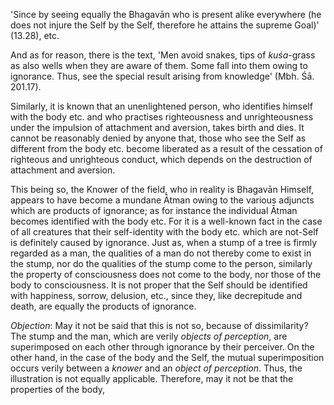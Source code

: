 'Since by seeing equally the Bhagavān who is present alike everywhere (he does not injure the Self by the Self, therefore he attains the supreme Goal)' (13.28), etc.

And as for reason, there is the text, 'Men avoid snakes, tips of *kuśa*-grass as also wells when they are aware of them. Some fall into them owing to ignorance. Thus, see the special result arising from knowledge' (Mbh. Śā. 201.17).

Similarly, it is known that an unenlightened person, who identifies himself with the body etc. and who practises righteousness and unrighteousness under the impulsion of attachment and aversion, takes birth and dies. It cannot be reasonably denied by anyone that, those who see the Self as different from the body etc. become liberated as a result of the cessation of righteous and unrighteous conduct, which depends on the destruction of attachment and aversion.

This being so, the Knower of the field, who in reality is Bhagavān Himself, appears to have become a mundane Ātman owing to the various adjuncts which are products of ignorance; as for instance the individual Ātman becomes identified with the body etc. For it is a well-known fact in the case of all creatures that their self-identity with the body etc. which are not-Self is definitely caused by ignorance. Just as, when a stump of a tree is firmly regarded as a man, the qualities of a man do not thereby come to exist in the stump, nor do the qualities of the stump come to the person, similarly the property of consciousness does not come to the body, nor those of the body to consciousness. It is not proper that the Self should be identified with happiness, sorrow, delusion, etc., since they, like decrepitude and death, are equally the products of ignorance.

*Objection*: May it not be said that this is not so, because of dissimilarity? The stump and the man, which are verily *objects of perception*, are superimposed on each other through ignorance by their perceiver. On the other hand, in the case of the body and the Self, the mutual superimposition occurs verily between a *knower* and an *object of perception*. Thus, the illustration is not equally applicable. Therefore, may it not be that the properties of the body,